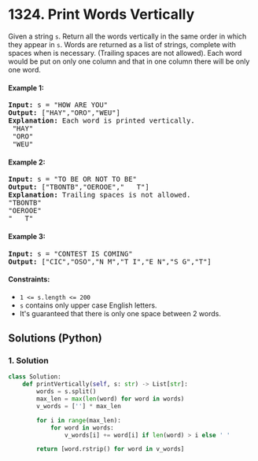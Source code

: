 # 1324. Print Words Vertically
Given a string ```s```. Return all the words vertically in the same order in which they appear in ```s```.
Words are returned as a list of strings, complete with spaces when is necessary. (Trailing spaces are not allowed).
Each word would be put on only one column and that in one column there will be only one word.

#### Example 1:
<pre>
<strong>Input:</strong> s = "HOW ARE YOU"
<strong>Output:</strong> ["HAY","ORO","WEU"]
<strong>Explanation:</strong> Each word is printed vertically. 
 "HAY"
 "ORO"
 "WEU"
</pre>

#### Example 2:
<pre>
<strong>Input:</strong> s = "TO BE OR NOT TO BE"
<strong>Output:</strong> ["TBONTB","OEROOE","   T"]
<strong>Explanation:</strong> Trailing spaces is not allowed. 
"TBONTB"
"OEROOE"
"   T"
</pre>

#### Example 3:
<pre>
<strong>Input:</strong> s = "CONTEST IS COMING"
<strong>Output:</strong> ["CIC","OSO","N M","T I","E N","S G","T"]
</pre>

#### Constraints:
* ```1 <= s.length <= 200```
* ```s``` contains only upper case English letters.
* It's guaranteed that there is only one space between 2 words.

## Solutions (Python)

### 1. Solution
```Python
class Solution:
    def printVertically(self, s: str) -> List[str]:
        words = s.split()
        max_len = max(len(word) for word in words)
        v_words = [''] * max_len

        for i in range(max_len):
            for word in words:
                v_words[i] += word[i] if len(word) > i else ' '

        return [word.rstrip() for word in v_words]
```
